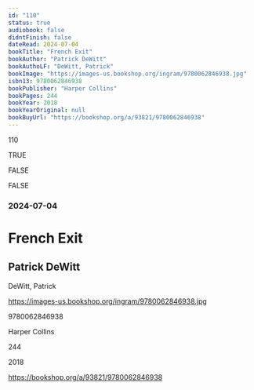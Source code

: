 ```yaml
---
id: "110"
status: true
audiobook: false
didntFinish: false
dateRead: 2024-07-04
bookTitle: "French Exit"
bookAuthor: "Patrick DeWitt"
bookAuthoLF: "DeWitt, Patrick"
bookImage: "https://images-us.bookshop.org/ingram/9780062846938.jpg"
isbn13: 9780062846938
bookPublisher: "Harper Collins"
bookPages: 244
bookYear: 2018
bookYearOriginal: null
bookBuyUrl: "https://bookshop.org/a/93821/9780062846938"
---
```

110

TRUE

FALSE

FALSE

### 2024-07-04

# French Exit

## Patrick DeWitt

DeWitt, Patrick

https://images-us.bookshop.org/ingram/9780062846938.jpg

9780062846938

Harper Collins

244

2018

https://bookshop.org/a/93821/9780062846938